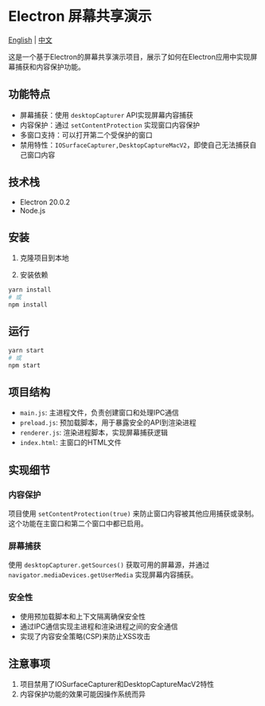 # Electron 屏幕共享演示

[English](README.md) | [中文](README.cn.md)

这是一个基于Electron的屏幕共享演示项目，展示了如何在Electron应用中实现屏幕捕获和内容保护功能。

## 功能特点

- 屏幕捕获：使用 `desktopCapturer` API实现屏幕内容捕获
- 内容保护：通过 `setContentProtection` 实现窗口内容保护
- 多窗口支持：可以打开第二个受保护的窗口
- 禁用特性：`IOSurfaceCapturer,DesktopCaptureMacV2`，即使自己无法捕获自己窗口内容

## 技术栈

- Electron 20.0.2
- Node.js

## 安装

1. 克隆项目到本地

2. 安装依赖
```bash
yarn install
# 或
npm install
```

## 运行

```bash
yarn start
# 或
npm start
```

## 项目结构

- `main.js`: 主进程文件，负责创建窗口和处理IPC通信
- `preload.js`: 预加载脚本，用于暴露安全的API到渲染进程
- `renderer.js`: 渲染进程脚本，实现屏幕捕获逻辑
- `index.html`: 主窗口的HTML文件

## 实现细节

### 内容保护

项目使用 `setContentProtection(true)` 来防止窗口内容被其他应用捕获或录制。这个功能在主窗口和第二个窗口中都已启用。

### 屏幕捕获

使用 `desktopCapturer.getSources()` 获取可用的屏幕源，并通过 `navigator.mediaDevices.getUserMedia` 实现屏幕内容捕获。

### 安全性

- 使用预加载脚本和上下文隔离确保安全性
- 通过IPC通信实现主进程和渲染进程之间的安全通信
- 实现了内容安全策略(CSP)来防止XSS攻击

## 注意事项

1. 项目禁用了IOSurfaceCapturer和DesktopCaptureMacV2特性
2. 内容保护功能的效果可能因操作系统而异